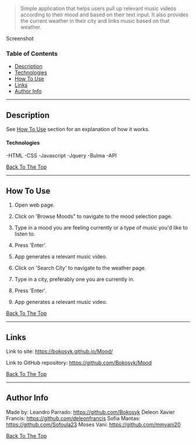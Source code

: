 > Simple application that helps users pull up relevant music videos according to their mood and based on their text input. It also provides the current weather in their city and links music based on that weather. 

Screenshot

### Table of Contents

- [Description](#description)
- [Technologies](#technologies)
- [How To Use](#how-to-use)
- [Links](#links)
- [Author Info](#author-info)

---

## Description

See [How To Use](#how-to-use) section for an explanation of how it works.

#### Technologies
-HTML
-CSS
-Javascript
-Jquery
-Bulma
-API


[Back To The Top](#read-me-template)

---

## How To Use

1. Open web page.
2. Click on 'Browse Moods" to navigate to the mood selection page.
3. Type in a mood you are feeling currently or a type of music you'd like to listen to.
4. Press 'Enter'.
5. App generates a relevant music video.

1. Click on 'Search City' to navigate to the weather page.
2. Type in a city, preferably one you are currently in.
3. Press 'Enter'.
4. App generates a relevant music video.

[Back To The Top](#read-me-template)

---

## Links

Link to site: https://bokosyk.github.io/Mood/


Link to GitHub repository: https://github.com/Bokosyk/Mood


[Back To The Top](#read-me-template)

---

## Author Info

Made by:
Leandro Parrado: https://github.com/Bokosyk
Deleon Xavier Francis: https://github.com/deleonfrancis
Sofia Mantas: https://github.com/Sofoula23
Moses Vani: https://github.com/mmvani20


[Back To The Top](#read-me-template)
